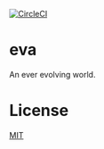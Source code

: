 [![CircleCI](https://circleci.com/gh/arlophoenix/eva/tree/master.svg?style=svg)](https://circleci.com/gh/arlophoenix/eva/tree/master)

# eva

An ever evolving world.

# License

[MIT](LICENSE.md)
